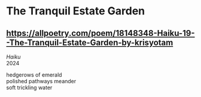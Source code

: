 # The Tranquil Estate Garden
## https://allpoetry.com/poem/18148348-Haiku-19--The-Tranquil-Estate-Garden-by-krisyotam
_Haiku_  
2024

hedgerows of emerald  
polished pathways meander  
soft trickling water
